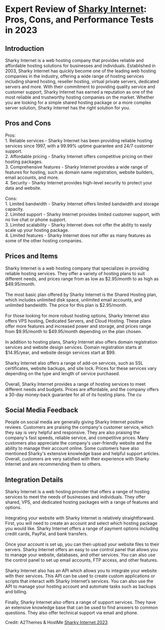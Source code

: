 <h1>Expert Review of <a href="https://a2themes.com/sharky-internet-reviews">Sharky Internet</a>: Pros, Cons, and Performance Tests in 2023</h1>
<h2>Introduction</h2>
Sharky Internet is a web hosting company that provides reliable and affordable hosting solutions for businesses and individuals. Established in 2003, Sharky Internet has quickly become one of the leading web hosting companies in the industry, offering a wide range of hosting services including shared hosting, reseller hosting, virtual private servers, dedicated servers and more. With their commitment to providing quality service and customer support, Sharky Internet has earned a reputation as one of the most reliable and trustworthy hosting companies on the market. Whether you are looking for a simple shared hosting package or a more complex server solution, Sharky Internet has the right solution for you.
<h2>Pros and Cons</h2>
Pros:<br>1. Reliable services - Sharky Internet has been providing reliable hosting services since 1997, with a 99.99% uptime guarantee and 24/7 customer support.<br>2. Affordable pricing - Sharky Internet offers competitive pricing on their hosting packages.<br>3. Comprehensive features - Sharky Internet provides a wide range of features for hosting, such as domain name registration, website builders, email accounts, and more.<br>4. Security - Sharky Internet provides high-level security to protect your data and website.<br><br>Cons:<br>1. Limited bandwidth - Sharky Internet offers limited bandwidth and storage capacity.<br>2. Limited support - Sharky Internet provides limited customer support, with no live chat or phone support.<br>3. Limited scalability - Sharky Internet does not offer the ability to easily scale up your hosting package.<br>4. Limited features - Sharky Internet does not offer as many features as some of the other hosting companies.
<h2>Prices and Items</h2>
Sharky Internet is a web hosting company that specializes in providing reliable hosting services. They offer a variety of hosting plans to suit different needs, and prices range from as low as $2.95/month to as high as $49.95/month.<br><br>The most basic plan offered by Sharky Internet is the Shared Hosting plan, which includes unlimited disk space, unlimited email accounts, and unlimited bandwidth. The price for this plan is $2.95/month.<br><br>For those looking for more robust hosting options, Sharky Internet also offers VPS hosting, Dedicated Servers, and Cloud Hosting. These plans offer more features and increased power and storage, and prices range from $9.95/month to $49.95/month depending on the plan chosen.<br><br>In addition to hosting plans, Sharky Internet also offers domain registration services and website design services. Domain registration starts at $14.95/year, and website design services start at $99.<br><br>Sharky Internet also offers a range of add-on services, such as SSL certificates, website backups, and site lock. Prices for these services vary depending on the type and length of service purchased.<br><br>Overall, Sharky Internet provides a range of hosting services to meet different needs and budgets. Prices are affordable, and the company offers a 30-day money-back guarantee for all of its hosting plans. The cu
<h2>Social Media Feedback</h2>
People on social media are generally giving Sharky Internet positive reviews. Customers are praising the company's customer service, which they say is very helpful and responsive. They are also praising the company's fast speeds, reliable service, and competitive prices. Many customers also appreciate the company's user-friendly website and the ability to manage their account online. Some customers have also mentioned Sharky's extensive knowledge base and helpful support articles. Overall, customers are very satisfied with their experience with Sharky Internet and are recommending them to others.
<h2>Integration Details</h2>
Sharky Internet is a web hosting provider that offers a range of hosting services to meet the needs of businesses and individuals. They offer shared, VPS, and dedicated hosting packages with a range of features and options.<br><br>Integrating your website with Sharky Internet is relatively straightforward. First, you will need to create an account and select which hosting package you would like. Sharky Internet offers a range of payment options including credit cards, PayPal, and bank transfers.<br><br>Once your account is set up, you can then upload your website files to their servers. Sharky Internet offers an easy to use control panel that allows you to manage your website, databases, and other services. You can also use the control panel to set up email accounts, FTP access, and other features.<br><br>Sharky Internet also has an API which allows you to integrate your website with their services. This API can be used to create custom applications or scripts that interact with Sharky Internet’s services. You can also use the API to manage your hosting account and automate tasks such as backups and billing.<br><br>Finally, Sharky Internet also offers a range of support services. They have an extensive knowledge base that can be used to find answers to common questions. They also offer technical support via email and phone.
<p>Credit: A2Themes & HostMe <a href="https://a2themes.com/sharky-internet-reviews">Sharky Internet 2023</a></p>